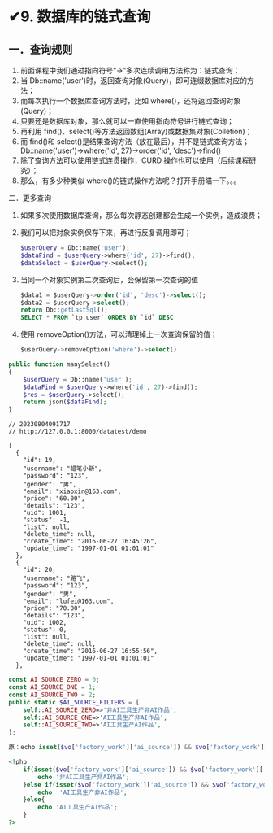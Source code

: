# ✔9. 数据库的链式查询

## 一．查询规则

1. 前面课程中我们通过指向符号“->”多次连续调用方法称为：链式查询； 
2. 当 Db::name('user')时，返回查询对象(Query)，即可连缀数据库对应的方法； 
3. 而每次执行一个数据库查询方法时，比如 where()，还将返回查询对象(Query)； 
4. 只要还是数据库对象，那么就可以一直使用指向符号进行链式查询； 
5. 再利用 find()、select()等方法返回数组(Array)或数据集对象(Colletion)；
6. 而 find()和 select()是结果查询方法（放在最后），并不是链式查询方法； Db::name('user')->where('id', 27)->order('id', 'desc')->find()
7. 除了查询方法可以使用链式连贯操作，CURD 操作也可以使用（后续课程研究）；
8. 那么，有多少种类似 where()的链式操作方法呢？打开手册瞄一下。。。

二．更多查询 

1. 如果多次使用数据库查询，那么每次静态创建都会生成一个实例，造成浪费； 

2. 我们可以把对象实例保存下来，再进行反复调用即可；

   ```php
   $userQuery = Db::name('user');
   $dataFind = $userQuery->where('id', 27)->find();
   $dataSelect = $userQuery->select();
   ```

3. 当同一个对象实例第二次查询后，会保留第一次查询的值

   ```sql
   $data1 = $userQuery->order('id', 'desc')->select();
   $data2 = $userQuery->select();
   return Db::getLastSql();
   SELECT * FROM `tp_user` ORDER BY `id` DESC
   ```

4. 使用 removeOption()方法，可以清理掉上一次查询保留的值； 

   ```sql
   $userQuery->removeOption('where')->select()
   ```

   







```php
public function manySelect()
{
    $userQuery = Db::name('user');
    $dataFind = $userQuery->where('id', 27)->find();
    $res = $userQuery->select();
    return json($dataFind);
}
```



```sqlite
// 20230804091717
// http://127.0.0.1:8000/datatest/demo

[
  {
    "id": 19,
    "username": "蜡笔小新",
    "password": "123",
    "gender": "男",
    "email": "xiaoxin@163.com",
    "price": "60.00",
    "details": "123",
    "uid": 1001,
    "status": -1,
    "list": null,
    "delete_time": null,
    "create_time": "2016-06-27 16:45:26",
    "update_time": "1997-01-01 01:01:01"
  },
  {
    "id": 20,
    "username": "路飞",
    "password": "123",
    "gender": "男",
    "email": "lufei@163.com",
    "price": "70.00",
    "details": "123",
    "uid": 1002,
    "status": 0,
    "list": null,
    "delete_time": null,
    "create_time": "2016-06-27 16:55:56",
    "update_time": "1997-01-01 01:01:01"
  },
```





















```php
const AI_SOURCE_ZERO = 0;
const AI_SOURCE_ONE = 1;
const AI_SOURCE_TWO = 2;
public static $AI_SOURCE_FILTERS = [
    self::AI_SOURCE_ZERO=>'非AI工具生产非AI作品',
    self::AI_SOURCE_ONE=>'AI工具生产非AI作品',
    self::AI_SOURCE_TWO=>'AI工具生产AI作品',
];
```



```php
原：echo isset($vo['factory_work']['ai_source']) && $vo['factory_work']['ai_source'] == 1 ? 'AI工具生产非AI作品' : '非AI工具生产非AI作品';

<?php
    if(isset($vo['factory_work']['ai_source']) && $vo['factory_work']['ai_source'] == 0){
        echo '非AI工具生产非AI作品';
    }else if(isset($vo['factory_work']['ai_source']) && $vo['factory_work']['ai_source'] == 1){
        echo  'AI工具生产非AI作品';
    }else{
        echo 'AI工具生产AI作品';
    }
?>
```


